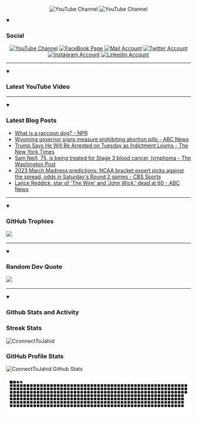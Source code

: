   <p align="center">
<img alt="YouTube Channel" title="YouTube Channel" src="https://komarev.com/ghpvc/?username=connecttojahid&style=for-the-badge&color=29bf12"/>
  <img alt="YouTube Channel" title="YouTube Channel" src="https://img.shields.io/github/last-commit/connecttojahid/connecttojahid?logo=markdown&label=LAST+UPDATE&color=29bf12&style=for-the-badge"/>
   </p>

<details open>
 <summary><h3>Social</h3></summary>
   <p align="center">
      <a href="https://youtube.com/channel/UCA_8UJgFWmFQ4byY0OaYxYA?sub_confirmation=1">
         <img alt="YouTube Channel" title="YouTube Channel" src="https://img.shields.io/badge/YouTube-%23FF0000.svg?logo=YouTube&logoColor=white"/></a> 
      <a href="https://facebook.com/connecttojahid">
         <img alt="FaceBook Page" title="FaceBook Page" src="https://img.shields.io/badge/FaceBook-%234267B2.svg?logo=FaceBook&logoColor=white"/></a>
      <a href="mailto:mail@jahid.eu.org">
         <img alt="Mail Account" title="Mail Account" src="https://img.shields.io/badge/Mail-%23c71610.svg?logo=Gmail&logoColor=white"/></a>
      <a href="https://twitter.com/connecttojahid">
         <img alt="Twitter Account" title="Twitter Account" src="https://img.shields.io/badge/Twitter-%231DA1F2.svg?logo=Twitter&logoColor=white"/></a>
      <a href="https://instagram.com/connecttojahid">
         <img alt="Instagram Account" title="Instagram Account" src="https://img.shields.io/badge/Instagram-%23E4405F.svg?logo=Instagram&logoColor=white"/></a>
      <a href="https://linkedin.com/in/connecttojahid">
         <img alt="Linkedin Account" title="Linkedin Account" src="https://img.shields.io/badge/Linkedin-%230072b1.svg?logo=Linkedin&logoColor=white"/></a>
   </p>

---
</details>

<details open>
 <summary><h3>Latest YouTube Video</h3></summary>


<!-- BEGIN VID -->

<!-- END VID -->

---

</details>

<details open>
 <summary><h3>Latest Blog Posts</h3></summary>


<!-- BLOG-POST-LIST:START -->
- [What is a raccoon dog? - NPR](https://news.google.com/rss/articles/CBMiT2h0dHBzOi8vd3d3Lm5wci5vcmcvMjAyMy8wMy8xOC8xMTY0NTI3NTIzL3JhY2Nvb24tZG9ncy1jb3JvbmF2aXJ1cy13dWhhbi1tYXJrZXTSAQA?oc=5)
- [Wyoming governor signs measure prohibiting abortion pills - ABC News](https://news.google.com/rss/articles/CBMiZmh0dHBzOi8vYWJjbmV3cy5nby5jb20vVVMvd2lyZVN0b3J5L3d5b21pbmctZ292ZXJub3Itc2lnbnMtbWVhc3VyZS1wcm9oaWJpdGluZy1hYm9ydGlvbi1waWxscy05Nzk1NTQwNtIBamh0dHBzOi8vYWJjbmV3cy5nby5jb20vYW1wL1VTL3dpcmVTdG9yeS93eW9taW5nLWdvdmVybm9yLXNpZ25zLW1lYXN1cmUtcHJvaGliaXRpbmctYWJvcnRpb24tcGlsbHMtOTc5NTU0MDY?oc=5)
- [Trump Says He Will Be Arrested on Tuesday as Indictment Looms - The New York Times](https://news.google.com/rss/articles/CBMiVGh0dHBzOi8vd3d3Lm55dGltZXMuY29tLzIwMjMvMDMvMTgvdXMvcG9saXRpY3MvdHJ1bXAtaW5kaWN0bWVudC1hcnJlc3QtcHJvdGVzdHMuaHRtbNIBAA?oc=5)
- [Sam Neill, 75, is being treated for Stage 3 blood cancer, lymphoma - The Washington Post](https://news.google.com/rss/articles/CBMiYmh0dHBzOi8vd3d3Lndhc2hpbmd0b25wb3N0LmNvbS9hcnRzLWVudGVydGFpbm1lbnQvMjAyMy8wMy8xOC9zYW0tbmVpbGwtYmxvb2QtY2FuY2VyLWp1cmFzc2ljLXBhcmsv0gEA?oc=5)
- [2023 March Madness predictions: NCAA bracket expert picks against the spread, odds in Saturday&#39;s Round 2 games - CBS Sports](https://news.google.com/rss/articles/CBMingFodHRwczovL3d3dy5jYnNzcG9ydHMuY29tL2NvbGxlZ2UtYmFza2V0YmFsbC9uZXdzLzIwMjMtbWFyY2gtbWFkbmVzcy1wcmVkaWN0aW9ucy1uY2FhLWJyYWNrZXQtZXhwZXJ0LXBpY2tzLWFnYWluc3QtdGhlLXNwcmVhZC1vZGRzLWluLXNhdHVyZGF5cy1yb3VuZC0yLWdhbWVzL9IBogFodHRwczovL3d3dy5jYnNzcG9ydHMuY29tL2NvbGxlZ2UtYmFza2V0YmFsbC9uZXdzLzIwMjMtbWFyY2gtbWFkbmVzcy1wcmVkaWN0aW9ucy1uY2FhLWJyYWNrZXQtZXhwZXJ0LXBpY2tzLWFnYWluc3QtdGhlLXNwcmVhZC1vZGRzLWluLXNhdHVyZGF5cy1yb3VuZC0yLWdhbWVzL2FtcC8?oc=5)
- [Lance Reddick, star of &#39;The Wire&#39; and &#39;John Wick,&#39; dead at 60 - ABC News](https://news.google.com/rss/articles/CBMiXmh0dHBzOi8vYWJjbmV3cy5nby5jb20vR01BL0N1bHR1cmUvbGFuY2UtcmVkZGljay1zdGFyLXdpcmUtam9obi13aWNrLWRlYWQtNjAvc3Rvcnk_aWQ9OTc5NDc5OTPSAWNodHRwczovL2dvb2Rtb3JuaW5nYW1lcmljYS5jb20vYW1wL2N1bHR1cmUvc3RvcnkvbGFuY2UtcmVkZGljay1zdGFyLXdpcmUtam9obi13aWNrLWRlYWQtNjAtOTc5NDc5OTM?oc=5)
<!-- BLOG-POST-LIST:END -->

---

</details>

<details open>
 <summary><h3>GitHub Trophies</h3></summary>


![](https://github-profile-trophy.vercel.app/?username=connecttojahid&column=8&theme=gruvbox&no-frame=true)

---

</details>

<details open>
 <summary><h3>Random Dev Quote</h3></summary>


![](https://quotes-github-readme.vercel.app/api?type=horizontal&theme=radical)

---

</details>


<details open> 
  <summary><h3>Github Stats and Activity</h3></summary>

  <h3>Streak Stats</h3>

  <p>
      <img title="Streak Stats" alt=CconnectToJahid Streak" src="https://streak-stats.demolab.com/?user=connecttojahid&theme=monokai-metallian&hide_border=true"/>

  <h3>GitHub Profile Stats</h3>

  <img alt="ConnectToJahid Github Stats" src="https://denvercoder1-github-readme-stats.vercel.app/api/?username=connecttojahid&show_icons=true&include_all_commits=true&count_private=true&theme=react&hide_border=true&bg_color=1F222E&title_color=F85D7F&icon_color=F8D866" height="192px"/>
  <br/>


![Contributions](https://github.com/connecttojahid/connecttojahid/blob/contributions/snake.svg)
